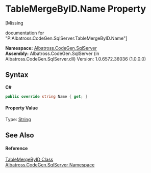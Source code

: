 # TableMergeByID.Name Property 
 

\[Missing <summary> documentation for "P:Albatross.CodeGen.SqlServer.TableMergeByID.Name"\]

**Namespace:**&nbsp;<a href="9727DDEC.md">Albatross.CodeGen.SqlServer</a><br />**Assembly:**&nbsp;Albatross.CodeGen.SqlServer (in Albatross.CodeGen.SqlServer.dll) Version: 1.0.6572.36036 (1.0.0.0)

## Syntax

**C#**<br />
``` C#
public override string Name { get; }
```


#### Property Value
Type: <a href="http://msdn2.microsoft.com/en-us/library/s1wwdcbf" target="_blank">String</a>

## See Also


#### Reference
<a href="D5433378.md">TableMergeByID Class</a><br /><a href="9727DDEC.md">Albatross.CodeGen.SqlServer Namespace</a><br />